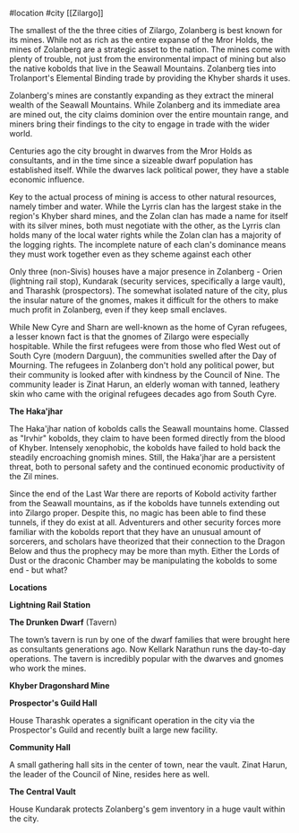  #location #city [[Zilargo]]

The smallest of the the three cities of Zilargo, Zolanberg is best known for its mines. While not as rich as the entire expanse of the Mror Holds, the mines of Zolanberg are a strategic asset to the nation. The mines come with plenty of trouble, not just from the environmental impact of mining but also the native kobolds that live in the Seawall Mountains. Zolanberg ties into Trolanport's Elemental Binding trade by providing the Khyber shards it uses.

Zolanberg's mines are constantly expanding as they extract the mineral wealth of the Seawall Mountains. While Zolanberg and its immediate area are mined out, the city claims dominion over the entire mountain range, and miners bring their findings to the city to engage in trade with the wider world.

Centuries ago the city brought in dwarves from the Mror Holds as consultants, and in the time since a sizeable dwarf population has established itself. While the dwarves lack political power, they have a stable economic influence.

Key to the actual process of mining is access to other natural resources, namely timber and water. While the Lyrris clan has the largest stake in the region's Khyber shard mines, and the Zolan clan has made a name for itself with its silver mines, both must negotiate with the other, as the Lyrris clan holds many of the local water rights while the Zolan clan has a majority of the logging rights. The incomplete nature of each clan's dominance means they must work together even as they scheme against each other

Only three (non-Sivis) houses have a major presence in Zolanberg - Orien (lightning rail stop), Kundarak (security services, specifically a large vault), and Tharashk (prospectors). The somewhat isolated nature of the city, plus the insular nature of the gnomes, makes it difficult for the others to make much profit in Zolanberg, even if they keep small enclaves.

While New Cyre and Sharn are well-known as the home of Cyran refugees, a lesser known fact is that the gnomes of Zilargo were especially hospitable. While the first refugees were from those who fled West out of South Cyre (modern Darguun), the communities swelled after the Day of Mourning. The refugees in Zolanberg don't hold any political power, but their community is looked after with kindness by the Council of Nine. The community leader is Zinat Harun, an elderly woman with tanned, leathery skin who came with the original refugees decades ago from South Cyre.

**The Haka'jhar**

The Haka'jhar nation of kobolds calls the Seawall mountains home. Classed as "Irvhir" kobolds, they claim to have been formed directly from the blood of Khyber. Intensely xenophobic, the kobolds have failed to hold back the steadily encroaching gnomish mines. Still, the Haka'jhar are a persistent threat, both to personal safety and the continued economic productivity of the Zil mines.

Since the end of the Last War there are reports of Kobold activity farther from the Seawall mountains, as if the kobolds have tunnels extending out into Zilargo proper. Despite this, no magic has been able to find these tunnels, if they do exist at all. Adventurers and other security forces more familiar with the kobolds report that they have an unusual amount of sorcerers, and scholars have theorized that their connection to the Dragon Below and thus the prophecy may be more than myth. Either the Lords of Dust or the draconic Chamber may be manipulating the kobolds to some end - but what?

**Locations**

**Lightning Rail Station**

**The Drunken Dwarf** (Tavern)

The town’s tavern is run by one of the dwarf families that were brought here as consultants generations ago. Now Kellark Narathun runs the day-to-day operations. The tavern is incredibly popular with the dwarves and gnomes who work the mines.

**Khyber Dragonshard Mine**

**Prospector's Guild Hall**

House Tharashk operates a significant operation in the city via the Prospector's Guild and recently built a large new facility.

**Community Hall**

A small gathering hall sits in the center of town, near the vault. Zinat Harun, the leader of the Council of Nine, resides here as well.

**The Central Vault**

House Kundarak protects Zolanberg's gem inventory in a huge vault within the city.
